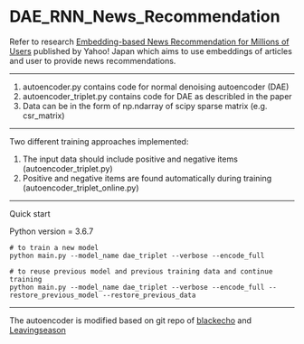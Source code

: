 # DAE_RNN_News_Recommendation

Refer to research [Embedding-based News Recommendation for Millions of Users](https://www.kdd.org/kdd2017/papers/view/embedding-based-news-recommendation-for-millions-of-users) published by Yahoo! Japan which aims to use embeddings of articles and user to provide news recommendations.

---

1. autoencoder.py contains code for normal denoising autoencoder (DAE)
2. autoencoder_triplet.py contains code for DAE as describled in the paper
3. Data can be in the form of np.ndarray of scipy sparse matrix (e.g. csr_matrix)

---

Two different training approaches implemented:
1. The input data should include positive and negative items (autoencoder_triplet.py)
2. Positive and negative items are found automatically during training (autoencoder_triplet_online.py)

---
Quick start

Python version = 3.6.7

```shell
# to train a new model
python main.py --model_name dae_triplet --verbose --encode_full

# to reuse previous model and previous training data and continue training
python main.py --model_name dae_triplet --verbose --encode_full --restore_previous_model --restore_previous_data
```

---
The autoencoder is modified based on git repo of [blackecho](https://gist.github.com/blackecho/3a6e4d512d3aa8aa6cf9) and [Leavingseason](https://github.com/Leavingseason/rnn_recsys)
